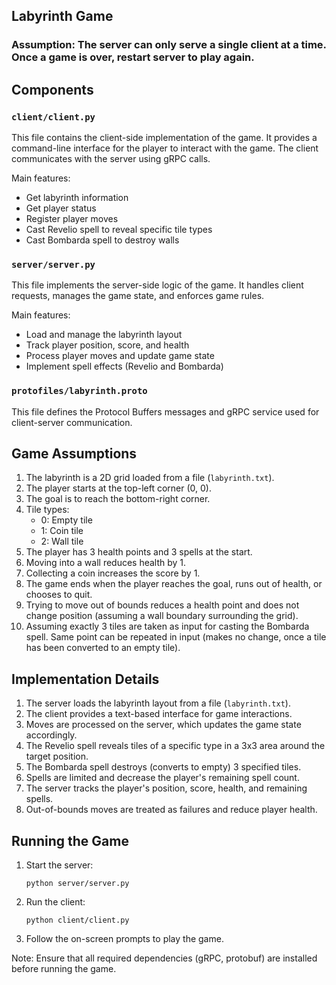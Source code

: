 ## Labyrinth Game

### Assumption: The server can only serve a single client at a time. Once a game is over, restart server to play again.

## Components

### `client/client.py`

This file contains the client-side implementation of the game. It provides a command-line interface for the player to interact with the game. The client communicates with the server using gRPC calls.

Main features:
- Get labyrinth information
- Get player status
- Register player moves
- Cast Revelio spell to reveal specific tile types
- Cast Bombarda spell to destroy walls

### `server/server.py`

This file implements the server-side logic of the game. It handles client requests, manages the game state, and enforces game rules.

Main features:
- Load and manage the labyrinth layout
- Track player position, score, and health
- Process player moves and update game state
- Implement spell effects (Revelio and Bombarda)

### `protofiles/labyrinth.proto`

This file defines the Protocol Buffers messages and gRPC service used for client-server communication.

## Game Assumptions

1. The labyrinth is a 2D grid loaded from a file (`labyrinth.txt`).
2. The player starts at the top-left corner (0, 0).
3. The goal is to reach the bottom-right corner.
4. Tile types:
   - 0: Empty tile
   - 1: Coin tile
   - 2: Wall tile
5. The player has 3 health points and 3 spells at the start.
6. Moving into a wall reduces health by 1.
7. Collecting a coin increases the score by 1.
8. The game ends when the player reaches the goal, runs out of health, or chooses to quit.
9. Trying to move out of bounds reduces a health point and does not change position (assuming a wall boundary surrounding the grid).
10. Assuming exactly 3 tiles are taken as input for casting the Bombarda spell. Same point can be repeated in input (makes no change, once a tile has been converted to an empty tile).

## Implementation Details

1. The server loads the labyrinth layout from a file (`labyrinth.txt`).
2. The client provides a text-based interface for game interactions.
3. Moves are processed on the server, which updates the game state accordingly.
4. The Revelio spell reveals tiles of a specific type in a 3x3 area around the target position.
5. The Bombarda spell destroys (converts to empty) 3 specified tiles.
6. Spells are limited and decrease the player's remaining spell count.
7. The server tracks the player's position, score, health, and remaining spells.
8. Out-of-bounds moves are treated as failures and reduce player health.

## Running the Game

1. Start the server:
   ```
   python server/server.py
   ```

2. Run the client:
   ```
   python client/client.py
   ```

3. Follow the on-screen prompts to play the game.

Note: Ensure that all required dependencies (gRPC, protobuf) are installed before running the game.

